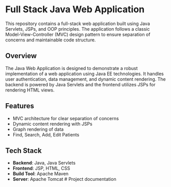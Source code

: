 # Full Stack Java Web Application

This repository contains a full-stack web application built using Java Servlets, JSPs, and OOP principles. The application follows a classic Model-View-Controller (MVC) design pattern to ensure separation of concerns and maintainable code structure.

## Overview

The Java Web Application is designed to demonstrate a robust implementation of a web application using Java EE technologies. It handles user authentication, data management, and dynamic content rendering. The backend is powered by Java Servlets and the frontend utilizes JSPs for rendering HTML views.

## Features
- MVC architecture for clear separation of concerns
- Dynamic content rendering with JSPs
- Graph rendering of data
- Find, Search, Add, Edit Patients

## Tech Stack

- **Backend**: Java, Java Servlets
- **Frontend**: JSP, HTML, CSS
- **Build Tool**: Apache Maven
- **Server**: Apache Tomcat
                     # Project documentation
